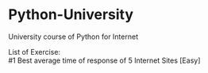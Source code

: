 # Python-University
University course of Python for Internet 

List of Exercise: <br>
#1 Best average time of response of 5 Internet Sites [Easy] <br>
